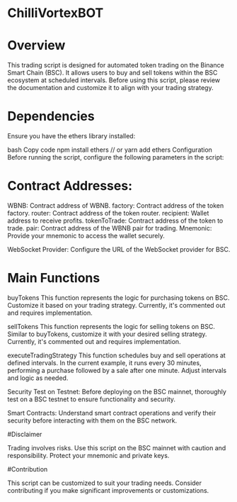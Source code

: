 # ChilliVortexBOT
# Overview
This trading script is designed for automated token trading on the Binance Smart Chain (BSC). It allows users to buy and sell tokens within the BSC ecosystem at scheduled intervals. Before using this script, please review the documentation and customize it to align with your trading strategy.

# Dependencies
Ensure you have the ethers library installed:

bash
Copy code
npm install ethers
 // or
yarn add ethers
Configuration
Before running the script, configure the following parameters in the script:

# Contract Addresses:

WBNB: Contract address of WBNB.
factory: Contract address of the token factory.
router: Contract address of the token router.
recipient: Wallet address to receive profits.
tokenToTrade: Contract address of the token to trade.
pair: Contract address of the WBNB pair for trading.
Mnemonic: Provide your mnemonic to access the wallet securely.

WebSocket Provider: Configure the URL of the WebSocket provider for BSC.

# Main Functions

buyTokens
This function represents the logic for purchasing tokens on BSC. Customize it based on your trading strategy. Currently, it's commented out and requires implementation.

sellTokens
This function represents the logic for selling tokens on BSC. Similar to buyTokens, customize it with your desired selling strategy. Currently, it's commented out and requires implementation.

executeTradingStrategy
This function schedules buy and sell operations at defined intervals. In the current example, it runs every 30 minutes, performing a purchase followed by a sale after one minute. Adjust intervals and logic as needed.

Security
Test on Testnet: Before deploying on the BSC mainnet, thoroughly test on a BSC testnet to ensure functionality and security.

Smart Contracts: Understand smart contract operations and verify their security before interacting with them on the BSC network.

#Disclaimer

Trading involves risks. Use this script on the BSC mainnet with caution and responsibility. Protect your mnemonic and private keys.

#Contribution

This script can be customized to suit your trading needs. Consider contributing if you make significant improvements or customizations.


